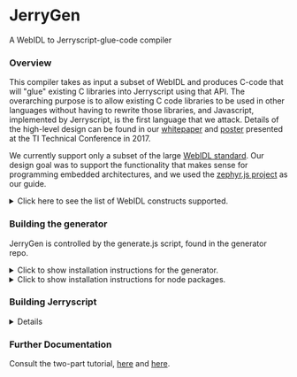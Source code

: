 # JerryGen
A WebIDL to Jerryscript-glue-code compiler

### Overview
This compiler takes as input a subset of WebIDL and produces C-code that will "glue" existing C libraries into Jerryscript using that API.  The overarching purpose is to allow existing C code libraries to be used in other languages without having to rewrite those libraries, and Javascript, implemented by Jerryscript, is the first language that we attack.  Details of the high-level design can be found in our [whitepaper](../docs/TLC_scripting_submission_2017.pdf) and [poster](../docs/Scripting_Poster.pdf) presented at the TI Technical Conference in 2017.

We currently support only a subset of the large [WebIDL standard](https://github.com/w3c/webidl2.js).
Our design goal was to support the functionality that makes sense for
programming embedded architectures, and we used the [zephyr.js project](https://github.com/intel/zephyr.js)
as our guide.

<details>
<summary>Click here to see the list of WebIDL constructs
supported.</summary>
<dl style="list-style-type:none;">
<dt> Enumeration types </dt>
<dd> - these are strings in WebIDL and Javascript, but we treat them as
proper enum types in C.
<dt> Callbacks </dt>
<dd> - these are function pointers in all three languages.
<dt> Dictionaries </dt>
<dd> - these are data structures in all three languages.
<dt> Interfaces </dt>
<dd> - these are objects, containing both methods and attributes, and
as such, are stored in the Javascript environment and only accessed by
getters/setters on the C side.
</dl>
</details>

### Building the generator

JerryGen is controlled by the generate.js script, found in the
generator repo.

<details>
<summary>Click to show installation instructions for the
generator.</summary>
Clone the generator repo:<p>
<code>git clone https://github.com/t-harvey/JerryGen.git</code><p>

The generator is built on top of Javascript, so no compilation of the
tool is necessary.
</details>

<details>
<summary>Click to show installation instructions for node packages.</summary><br>
First, if you clone the repo and cd into that directory, you should be
able to run a single command:<p>

<code>npm install</code><p>

...if that doesn't work, the individual steps are as follows:

#### the WebIDL parser:
<code>sudo npm install -g webidl2</code>

#### file i/o:<br>
<code>sudo npm install -g q-io<br>
npm install file-exists</code><br>
#### ast compiler:
<code>sudo npm install -g hogan.js</code><br><br>
(NOTE: "hogan.js", not "hogan"!)<br>
#### boost-y type functions:
<code>sudo npm install lodash</code><br>
#### continuation passing/async calls through promises:
<code>sudo npm install q</code><br>

<code>npm install minimist</code>

...then set NODE_PATH to /usr/local/lib/node_modules (the "-g" on the
npm-install command puts them here; you can alternatively install them
locally, and then do the obvious...
</details>


### Building Jerryscript
<details>

The instructions for building Jerryscript are
[here](https://github.com/pando-project/jerryscript/blob/master/docs/01.GETTING-STARTED.md)
-- note that building Jerryscript without ES2015 features can give
results that are difficult to pin down.  For example, if the config.h
file in the jerry-core directory does not have the variable
<code>CONFIG_DISABLE_ES2015_TYPEDARRAY_BUILTIN</code> commented out,
then any attempt to use the ArrayBuffer in a script will result in a
"script error" message from the interpreter, even though the script
containing the <code>ArrayBuffer</code> declaration may be otherwise
error free.  Of course, if a user's scripts don't use
<code>ArrayBuffer</code>, then it might behoove him to compile without
that feature and thus minimize the size of the interpreter.<p>

Using <code>tools/build.py</code> will produce libraries in the
<code>build/lib</code> directory.  To get an executable interpreter,
these libraries must be linked in to a <code>main.c</code> file.  The
main.c file provided in the generator directory also requires the
JerryGen utility files, which are produced by running the generator
with the <code>--output_utility_files</code> flag.

We provide an empty WebIDL file for just such a minimal build.
Assuming that the user has cloned both the generator and Jerryscript
into a directory called <code>work</code>, the commands to build a
barebones parser are as follows:<p>

<code>
<b>~/work -></b> generator/generate.js --output_utility_files --package=empty  generator/unit_tests/template/empty.idl<p>
<b>~/work -></b> gcc -g --std=c99 -Djerry_value_has_error_flag=jerry_value_is_error -Ijerryscript/jerry-port/default/include -Ijerryscript/jerry-core/include -Ijerryscript/jerry-ext/include -Ijerryscript/jerry-ext/include/jerryscript-ext/ -I./empty generator/unit_tests/template/main_jerrygen.c empty/webidl*.c jerryscript/build/lib/libjerry-core.a jerryscript/build/lib/libjerry-ext.a jerryscript/build/lib/libjerry-port-default.a -lm<br>
<b>~/work -></b> ./a.out<p>
</code>
</details>


### Further Documentation

Consult the two-part tutorial, [here](https://github.com/t-harvey/JerryGen/blob/master/docs/tutorial_part1.md) and [here](https://github.com/t-harvey/JerryGen/blob/master/docs/tutorial_part2.md).
